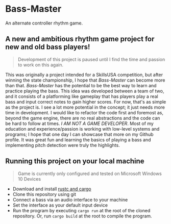 # Bass-Master

An alternate controller rhythm game. 

## A new and ambitious rhythm game project for new and old bass players!

> Development of this project is paused until I find the time and passion to work on this again.

This was originally a project intended for a SkillsUSA competition, but after winning the state championship, I hope that *Bass-Master* can become more than that. *Bass-Master* has the potential to be the best way to learn and practice playing the bass. This idea was developed between a team of two, and it consists of a platforming like gameplay that has players play a real bass and input correct notes to gain higher scores. For now, that's as simple as the project is. I see a lot more potential in the concept; it just needs more time in development. I would like to refactor the code first and foremost as, beyond the game engine, there are no real abstractions and the code can be hard to follow at times. *I AM NOT A GAME DEVELOPER*. Most of my education and experience/passion is working with low-level systems and programs; I hope that one day I can showcase that more on my Github profile.  It was great fun and learning the basics of playing a bass and implementing pitch detection were truly the highlights.

## Running this project on your local machine

> Game is currently only configured and tested on Microsoft Windows 10 Devices

* Download and install <a href="https://www.rust-lang.org/tools/install">rustc and cargo</a>
* Clone this repository using git
* Connect a bass via an audio interface to your machine
* Set the interface as your default input device
* Run the program by executing `cargo run` at the root of the cloned
   repository. Or, run `cargo build` at the root to compile the program.
